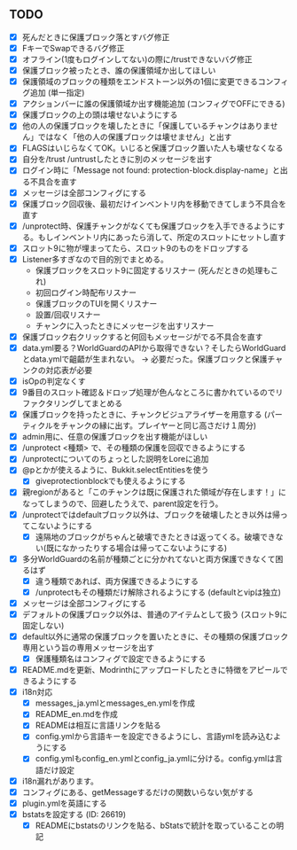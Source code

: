 ## TODO

- [x] 死んだときに保護ブロック落とすバグ修正
- [x] FキーでSwapできるバグ修正
- [x] オフライン(1度もログインしてない)の際に/trustできないバグ修正
- [x] 保護ブロック被ったとき、誰の保護領域か出してほしい
- [x] 保護領域のブロックの種類をエンドストーン以外の1個に変更できるコンフィグ追加 (単一指定)
- [x] アクションバーに誰の保護領域か出す機能追加 (コンフィグでOFFにできる)
- [x] 保護ブロックの上の頭は壊せないようにする
- [x] 他の人の保護ブロックを壊したときに「保護しているチャンクはありません」ではなく「他の人の保護ブロックは壊せません」と出す
- [x] FLAGSはいじらなくてOK。いじると保護ブロック置いた人も壊せなくなる
- [x] 自分を/trust /untrustしたときに別のメッセージを出す
- [x] ログイン時に「Message not found: protection-block.display-name」と出る不具合を直す
- [x] メッセージは全部コンフィグにする
- [x] 保護ブロック回収後、最初だけインベントリ内を移動できてしまう不具合を直す
- [x] /unprotect時、保護チャンクがなくても保護ブロックを入手できるようにする。もしインベントリ内にあったら消して、所定のスロットにセットし直す
- [x] スロット9に物が埋まってたら、スロット9のものをドロップする
- [x] Listener多すぎなので目的別でまとめる。
    - 保護ブロックをスロット9に固定するリスナー (死んだときの処理もこれ)
    - 初回ログイン時配布リスナー
    - 保護ブロックのTUIを開くリスナー
    - 設置/回収リスナー
    - チャンクに入ったときにメッセージを出すリスナー
- [x] 保護ブロック右クリックすると何回もメッセージがでる不具合を直す
- [x] data.yml要る？WorldGuardのAPIから取得できない？そしたらWorldGuardとdata.ymlで齟齬が生まれない。 → 必要だった。保護ブロックと保護チャンクの対応表が必要
- [x] isOpの判定なくす
- [x] 9番目のスロット確認＆ドロップ処理が色んなところに書かれているのでリファクタリングしてまとめる
- [x] 保護ブロックを持ったときに、チャンクビジュアライザーを用意する (パーティクルをチャンクの縁に出す。プレイヤーと同じ高さだけ１周分)
- [x] admin用に、任意の保護ブロックを出す機能がほしい
- [x] /unprotect <種類> で、その種類の保護を回収できるようにする
- [x] /unprotectについてのちょっとした説明をLoreに追加
- [x] @pとかが使えるように、Bukkit.selectEntitiesを使う
    - [x] giveprotectionblockでも使えるようにする
- [x] 親regionがあると「このチャンクは既に保護された領域が存在します！」になってしまうので、回避したうえで、parent設定を行う。
- [x] /unprotectではdefaultブロック以外は、ブロックを破壊したとき以外は帰ってこないようにする
    - [x] 遠隔地のブロックがちゃんと破壊できたときは返ってくる。破壊できない(既になかったりする場合は帰ってこないようにする)
- [x] 多分WorldGuardの名前が種類ごとに分かれてないと両方保護できなくて困るはず
    - [x] 違う種類であれば、両方保護できるようにする
    - [x] /unprotectもその種類だけ解除されるようにする (defaultとvipは独立)
- [x] メッセージは全部コンフィグにする
- [x] デフォルトの保護ブロック以外は、普通のアイテムとして扱う (スロット9に固定しない)
- [x] default以外に通常の保護ブロックを置いたときに、その種類の保護ブロック専用という旨の専用メッセージを出す
    - [x] 保護種類名はコンフィグで設定できるようにする
- [x] README.mdを更新、Modrinthにアップロードしたときに特徴をアピールできるようにする
- [x] i18n対応
    - [x] messages_ja.ymlとmessages_en.ymlを作成
    - [x] README_en.mdを作成
    - [x] READMEは相互に言語リンクを貼る
    - [x] config.ymlから言語キーを設定できるようにし、言語ymlを読み込むようにする
    - [x] config.ymlもconfig_en.ymlとconfig_ja.ymlに分ける。config.ymlは言語だけ設定
- [x] i18n漏れがあります。
- [x] コンフィグにある、getMessageするだけの関数いらない気がする
- [x] plugin.ymlを英語にする
- [x] bstatsを設定する (ID: 26619)
    - [x] READMEにbstatsのリンクを貼る、bStatsで統計を取っていることの明記
